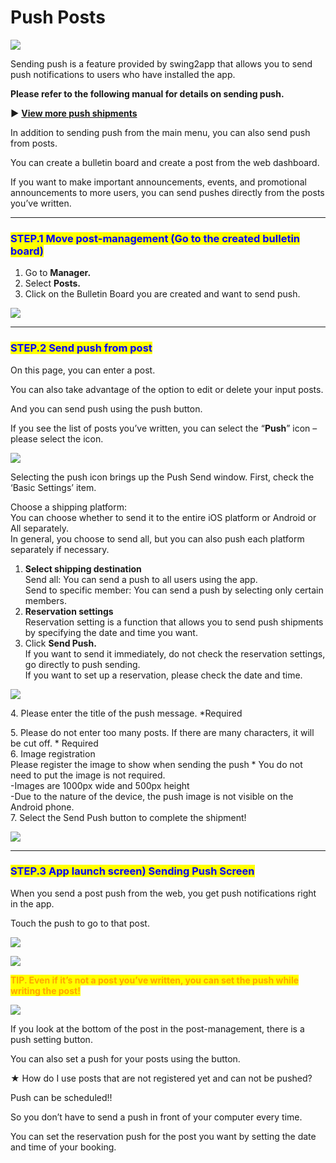 # Push Posts

![](https://support.swing2app.com/wp-content/uploads/2019/12/p6.png)

Sending push is a feature provided by swing2app that allows you to send push notifications to users who have installed the app.

**Please refer to the following manual for details on sending push.**

**▶** [**View more push shipments**](push.md)

In addition to sending push from the main menu, you can also send push from posts.

You can create a bulletin board and create a post from the web dashboard.

If you want to make important announcements, events, and promotional announcements to more users, you can send pushes directly from the posts you’ve written.

***

### <mark style="color:blue;">**STEP.1 Move post-management (Go to the created bulletin board)**</mark>

1. Go to **Manager.**&#x20;
2. Select **Posts.**
3. Click on the Bulletin Board you are created and want to send push.

![](https://support.swing2app.com/wp-content/uploads/2019/12/p1.png)

***

### <mark style="color:blue;">**STEP.2 Send push from post**</mark>

On this page, you can enter a post.

You can also take advantage of the option to edit or delete your input posts.

And you can send push using the push button.

If you see the list of posts you’ve written, you can select the “**Push**” icon – please select the icon.&#x20;

![](https://support.swing2app.com/wp-content/uploads/2019/12/g.png)

Selecting the push icon brings up the Push Send window. First, check the ‘Basic Settings’ item.&#x20;

Choose a shipping platform:\
You can choose whether to send it to the entire iOS platform or Android or All separately.\
In general, you choose to send all, but you can also push each platform separately if necessary.&#x20;

1. **Select shipping destination**\
   Send all: You can send a push to all users using the app.\
   Send to specific member: You can send a push by selecting only certain members.
2. **Reservation settings**\
   Reservation setting is a function that allows you to send push shipments by specifying the date and time you want.
3. Click **Send Push.**\
   If you want to send it immediately, do not check the reservation settings, go directly to push sending.\
   If you want to set up a reservation, please check the date and time.

![](https://support.swing2app.com/wp-content/uploads/2019/12/p3.png)

4\. Please enter the title of the push message. \*Required

5\. Please do not enter too many posts. If there are many characters, it will be cut off.  \* Required\
6\. Image registration\
&#x20;   Please register the image to show when sending the push  \* You do not need to put the image is         not required.\
&#x20;   \-Images are 1000px wide and 500px height\
&#x20;   \-Due to the nature of the device, the push image is not visible on the Android phone.\
7\. Select the Send Push button to complete the shipment!

![](https://support.swing2app.com/wp-content/uploads/2019/12/p4.png)

***

### <mark style="color:blue;">**STEP.3 App launch screen) Sending Push Screen**</mark>

When you send a post push from the web, you get push notifications right in the app.&#x20;

Touch the push to go to that post.

![](https://support.swing2app.com/wp-content/uploads/2019/12/%EB%85%B9%ED%99%94\_2020\_05\_08\_17\_34\_39\_679.gif)

![](https://wp.swing2app.co.kr/wp-content/uploads/2018/09/%EC%A4%841.png)

<mark style="color:orange;">**TIP. Even if it’s not a post you’ve written, you can set the push while writing the post!**</mark>

![](https://support.swing2app.com/wp-content/uploads/2019/12/q.png)

If you look at the bottom of the post in the post-management, there is a push setting button.

You can also set a push for your posts using the button.

★ How do I use posts that are not registered yet and can not be pushed?

Push can be scheduled!!

So you don’t have to send a push in front of your computer every time.

You can set the reservation push for the post you want by setting the date and time of your booking.
